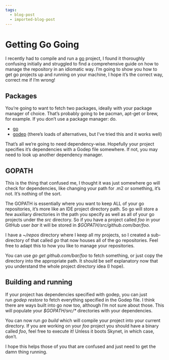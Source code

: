 ```yaml
---
tags:
  - blog-post
  - imported-blog-post
---
```

# Getting Go Going

I recently had to compile and run a [go](https://golang.org/) project, I found it thoroughly confusing initially and struggled to find a comprehensive guide on how to manage the repository in an idiomatic way. I’m going to show you how to get go projects up and running on your machine, I hope it’s the correct way, correct me if I’m wrong!

## Packages

You’re going to want to fetch two packages, ideally with your package manager of choice. That’s probably going to be pacman, apt-get or brew, for example. If you don’t use a package manager: do.

* [go](https://golang.org/)
* [godep](https://github.com/tools/godep) (there’s loads of alternatives, but I’ve tried this and it works well)

That’s all we’re going to need dependency-wise. Hopefully your project specifies it’s dependencies with a Godep file somewhere. If not, you may need to look up another dependency manager.

## GOPATH

This is the thing that confused me, I thought it was just somewhere go will check for dependencies, like changing your path for .m2 or something, it’s not. It’s nothing of the sort.

The GOPATH is essentially where you want to keep ALL of your go repositories, it’s more like an IDE project directory path. So go will store a few auxiliary directories in the path you specify as well as all of your go projects under the _src_ directory. So if you have a project called _foo_ in your GitHub user _bar_ it will be stored in _$GOPATH/src/github.com/bar/foo_.

I have a _~/repos_ directory where I keep all my projects, so I created a sub-directory of that called _go_ that now houses all of the go repositories. Feel free to adapt this to how you like to manage your repositories.

You can use _go get github.com/bar/foo_ to fetch something, or just copy the directory into the appropriate path. It should be self explanatory now that you understand the whole project directory idea (I hope).

## Building and running

If your project has dependencies specified with godep, you can just run _godep restore_ to fetch everything specified in the Godep file. I think there are ways built into go now too, although I’m not sure about those. This will populate your _$GOPATH/src/*_ directories with your dependencies.

You can now run _go build_ which will compile your project into your current directory. If you are working on your _foo_ project you should have a binary called _foo_, feel free to execute it! Unless it boots Skynet, in which case, don’t.

I hope this helps those of you that are confused and just need to get the damn thing running.
